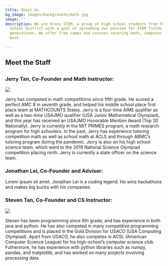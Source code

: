 ```yaml
---
title: About Us
bg_image: images/backgrounds/math.jpg
image: ''
description: We are Grass STEM, a group of high school students from the Acton-Boxborough
  School District with a goal of spreading our passion for STEM fields to younger
  generations. We offer free camps and courses covering math, computer science, and
  more.

---
```

## Meet the Staff

## 

### Jerry Tan, Co-Founder and Math Instructor:

![](/images/teachers/jerrytan.jpg)

Jerry has competed in math competitions since fifth grade. He scored a perfect AMC 8 in seventh grade, and helped his middle school place first place team at MATHCOUNTS States. Jerry is a four-time AIME qualifier as well as a two-time USAJMO qualifier (USA Junior Mathematical Olympiad), and this year has received an USAJMO Honorable Mention Award (Top 30 Nationally). Jerry is currently in the MIT PRIMES program, a math research program for high schoolers. In the past, Jerry has experience tutoring competition math as well as school math at ACLS and through ABMC’s tutoring program during the pandemic. Jerry is also on his high school science team, which went to the 2019 National Science Olympiad competition placing ninth. Jerry is currently a state officer on the science team.

### Jonathan Lei, Co-Founder and Advisor:

Lorem ipsum sit amet. Jonathan Lei is a coding legend. He wins hackathons and makes big bucks with his companies.

### Steven Tan, Co-Founder and CS Instructor:

![](/images/teachers/steventan.jpg)

Steven has been programming since 6th grade, and has experience in both java and python. He has also competed in many competitive programming competitions and is placed in the Gold Division for USACO (USA Computing Olympiad). Apart from USACO, he also competes in ACSL (American Computer Science League) for his high-school’s computer science club. Futhermore, he has experience with python libraries such as numpy, pandas, and matplotlib, and has worked on many projects involving processing data.